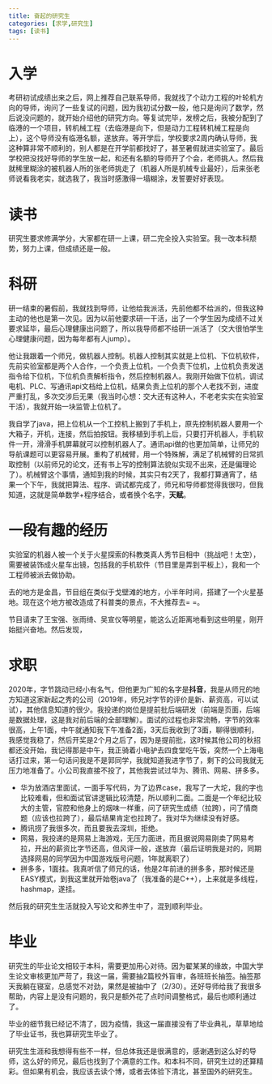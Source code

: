 ```yaml
---
title: 奋起的研究生
categories: [求学,研究生]
tags: [读书]     
---
```


# 入学

考研初试成绩出来之后，网上推荐自己联系导师，我就找了个动力工程的叶轮机方向的导师，询问了一些复试的问题，因为我初试分数一般，他只是询问了数学，然后说没问题的，就开始介绍他的研究方向。等复试完毕，发榜之后，我被分配到了临港的一个项目，转机械工程（去临港是向下，但是动力工程转机械工程是向上），这个导师没有临港名额，遂放弃。等开学后，学校要求2周内确认导师，我这种算非常不顺利的，别人都是在开学前都找好了，甚至暑假就进实验室了。最后学校把没找好导师的学生放一起，和还有名额的导师开了个会，老师挑人。然后我就稀里糊涂的被机器人所的张老师挑走了（机器人所是机械专业最好），后来张老师说看我老实，就选我了，我当时感激得一塌糊涂，发誓要好好表现。

# 读书

研究生要求修满学分，大家都在研一上课，研二完全投入实验室。我一改本科颓势，努力上课，但成绩还是一般。

# 科研

研一结束的暑假前，我就找到导师，让他给我派活，先前他都不给派的，但我这种主动的他也是第一次见。因为以前他要求研一干活，出了一个学生因为成绩不过关要求延毕，最后心理健康出问题了，所以我导师都不给研一派活了（交大很怕学生心理健康问题，因为每年都有人jump）。

他让我跟着一个师兄，做机器人控制。机器人控制其实就是上位机、下位机软件，先前实验室都是两个人合作，一个负责上位机，一个负责下位机，上位机负责发送指令给下位机，下位机负责解析指令，然后控制机器人。我刚开始做下位机，调试电机、PLC、写通讯api文档给上位机，结果负责上位机的那个人老找不到，进度严重打乱，多次交涉后无果（我当时心想：交大还有这种人，不老老实实在实验室干活），我就开始一块监管上位机了。

我自学了java，把上位机从一个工控机上搬到了手机上，原先控制机器人要用一个大箱子，开机，连接，然后拍按钮。我移植到手机上后，只要打开机器人，手机软件一开，滑滑手机屏幕就可以控制机器人了。通讯api做的也更加简单，让师兄的导航课题可以更容易开展。重构了机械臂，用一个特殊解，满足了机械臂的日常抓取控制（以前师兄的论文，还有书上写的控制算法貌似实现不出来，还是偏理论了）。机械臂这个事情，通知到我的时候，其实只有2天了，我都打算通宵了，结果一个下午，我就把算法、程序、调试都完成了，师兄和导师都觉得我很叼，但我知道，这就是简单数学+程序结合，或者换个名字，**天赋**。

# 一段有趣的经历

实验室的机器人被一个关于火星探索的科教类真人秀节目相中（挑战吧！太空），需要被装饰成火星车出镜，包括我的手机软件（节目里是弄到平板上），我和一个工程师被派去做协助。

去的地方是金昌，节目组在类似于戈壁滩的地方，小半年时间，搭建了一个火星基地。现在这个地方被改造成了科普类的景点，不大推荐去= =。

节目请来了王宝强、张雨绮、吴宣仪等明星，能这么近距离地看到这些明星，刚开始挺兴奋地。然后发现，

# 求职

2020年，字节跳动已经小有名气，但他更为广知的名字是**抖音**，我是从师兄的地方知道这家新起之秀的公司（2019年，师兄对字节的评价是新、薪资高，可以试试），其他信息知道的很少。我投递的岗位是提前批后端研发（前端是页面，后端是数据处理，这是我对前后端的全部理解）。面试的过程也非常流畅，字节的效率很高，上午1面，中午就通知我下午准备2面，3天后我收到了3面，聊得很顺利，我感觉我稳了，然后开奖是2个月之后了，因为是提前批，这时候其他公司的秋招都还没开始，我记得那是中午，我正骑着小电驴去四食堂吃午饭，突然一个上海电话打过来，第一句话问我是不是郭同学，我就知道我进字节了，剩下的公司我就无压力地准备了。小公司我直接不投了，其他我尝试过华为、腾讯、网易、拼多多。

- 华为放酒店里面试，一面手写代码，为了边界case，我写了一大坨，我的字也比较难看，但和面试官讲逻辑比较清楚，所以顺利二面。二面是一个年纪比较大的主管，官腔和他身上的烟味一样重，问了研究生成绩（拉跨），问了情商题（应该也拉跨了），最后结果肯定也拉跨了。我对华为继续没有好感。
- 腾讯捞了我很多次，而且要我去深圳，拒绝。
- 网易，我投递的是网易上海游戏，无压力面进，而且据说网易刚卖了网易考拉，开出的薪资比字节还高，但风评一般，遂放弃（最后证明我是对的，同期选择网易的同学因为中国游戏版号问题，1年就离职了）
- 拼多多，1面挂。我真听信了师兄的话，他是2年前进的拼多多，那时候还是EASY模式，到我这里就开始卷java了（我准备的是C++），上来就是多线程，hashmap，遂挂。

然后我的研究生生活就投入写论文和养生中了，混到顺利毕业。

# 毕业

研究生的毕业论文相较于本科，需要更加用心对待。因为翟某某的缘故，中国大学生论文审核更加严苛了，我这一届，需要抽2篇校外盲审，各班班长抽签。抽签那天我躺在寝室，总感觉不对劲，果然是被抽中了（2/30）。还好导师给我了我很多帮助，内容上是没有问题的，我只是额外花了点时间调整格式，最后也顺利通过了。

毕业的细节我已经记不清了，因为疫情，我这一届直接没有了毕业典礼，草草地给了毕业证书，我也算研究生毕业了。

研究生生涯和我想得有些不一样，但总体我还是很满意的，感谢遇到这么好的导师，这么好的师兄，最后也找到了个满意的工作。和本科不同，研究生过的还算精彩。但如果有机会，我应该去读个博，或者去体验下清北，甚至国外的研究生。
